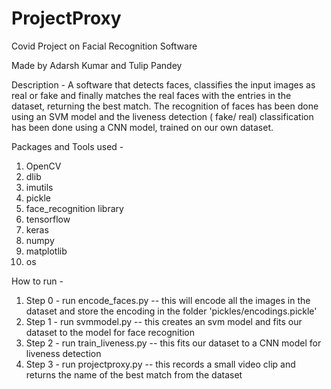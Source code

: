 # ProjectProxy
 Covid Project on Facial Recognition Software
 
 Made by Adarsh Kumar and Tulip Pandey
 
 Description - 
 A software that detects faces, classifies the input images as real or fake and finally matches the real faces with the entries in the dataset, returning the best match. The recognition  of faces has been done using an SVM model and the liveness  detection ( fake/ real) classification has been done using a CNN model, trained on our own dataset.
 
 
 Packages and Tools used - 
 1. OpenCV 
 2. dlib
 3. imutils
 4. pickle
 5. face_recognition library
 6. tensorflow
 7. keras
 8. numpy
 9. matplotlib 
 10. os
 
 How to run -
 1. Step 0 - run encode_faces.py -- this will encode all the images in the dataset and store the encoding in the folder 'pickles/encodings.pickle'
 2. Step 1 - run svmmodel.py -- this creates an svm model and fits our dataset to the model for face recognition
 3. Step 2 - run train_liveness.py -- this fits our dataset to a CNN model for liveness detection 
 4. Step 3 - run projectproxy.py -- this records a small video clip and returns the name of the best match from the dataset 
 
 
 
 
